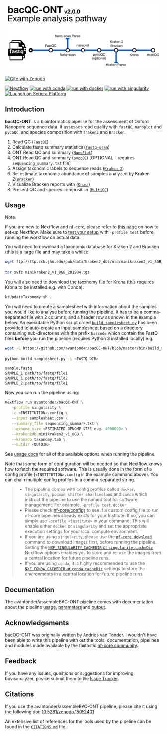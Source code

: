 # ![avantonder/bacQC-ONT](docs/images/bacQC-ONT_metromap.png)

[![Cite with Zenodo](https://zenodo.org/badge/694107767.svg)](https://doi.org/10.5281/zenodo.15052401)

[![Nextflow](https://img.shields.io/badge/nextflow%20DSL2-%E2%89%A524.04.2-23aa62.svg)](https://www.nextflow.io/)
[![run with conda](http://img.shields.io/badge/run%20with-conda-3EB049?labelColor=000000&logo=anaconda)](https://docs.conda.io/en/latest/)
[![run with docker](https://img.shields.io/badge/run%20with-docker-0db7ed?labelColor=000000&logo=docker)](https://www.docker.com/)
[![run with singularity](https://img.shields.io/badge/run%20with-singularity-1d355c.svg?labelColor=000000)](https://sylabs.io/docs/)
[![Launch on Seqera Platform](https://img.shields.io/badge/Launch%20%F0%9F%9A%80-Seqera%20Platform-%234256e7)](https://cloud.seqera.io/launch?pipeline=https://github.com/nf-core/taxprofiler)

## Introduction

**bacQC-ONT** is a bioinformatics pipeline for the assessment of Oxford Nanopore sequence data. It assesses read quality with `fastQC`, `nanoplot` and `pycoQC`, and species composition with `Kraken2` and `Bracken`.

1. Read QC ([`FastQC`](https://www.bioinformatics.babraham.ac.uk/projects/fastqc/))
2. Calculate fastq summary statistics ([`fastq-scan`](https://github.com/rpetit3/fastq-scan))
3. ONT Read QC and summary ([`NanoPlot`](https://github.com/wdecoster/NanoPlot))
4. ONT Read QC and summary ([`pycoQC`](https://tleonardi.github.io/pycoQC/)) [OPTIONAL - requires `sequencing_summary.txt` file]
5. Assign taxonomic labels to sequence reads ([`Kraken 2`](https://ccb.jhu.edu/software/kraken2/))
6. Re-estimate taxonomic abundance of samples analyzed by Kraken 2([`Bracken`](https://ccb.jhu.edu/software/bracken/))
7. Visualize Bracken reports with ([`Krona`](https://github.com/marbl/Krona))
8. Present QC and species composition ([`MultiQC`](http://multiqc.info/))

## Usage

> [!NOTE]
> If you are new to Nextflow and nf-core, please refer to [this page](https://nf-co.re/docs/usage/installation) on how to set-up Nextflow. Make sure to [test your setup](https://nf-co.re/docs/usage/introduction#how-to-run-a-pipeline) with `-profile test` before running the workflow on actual data.

You will need to download a taxonomic database for Kraken 2 and Bracken (this is a large file and may take a while):

```bash
wget ftp://ftp.ccb.jhu.edu/pub/data/kraken2_dbs/old/minikraken2_v1_8GB_201904.tgz

tar xvfz minikraken2_v1_8GB_201904.tgz
```
You will also need to download the taxonomy file for Krona (this requires Krona to be installed e.g. with Conda):

```bash
ktUpdateTaxonomy.sh .
```

You will need to create a samplesheet with information about the samples you would like to analyse before running the pipeline. It has to be a comma-separated file with 2 columns, and a header row as shown in the example below. An executable Python script called [`build_samplesheet.py`](https://github.com/avantonder/bacQC-ONT/blob/master/bin/build_samplesheet.py) has been provided to auto-create an input samplesheet based on a directory containing sub-directories with the prefix `barcode` which contain the FastQ files **before** you run the pipeline (requires Python 3 installed locally) e.g.

```bash
wget -L https://github.com/avantonder/bacQC-ONT/blob/master/bin/build_samplesheet.py

python build_samplesheet.py -i <FASTQ_DIR> 
```

```csv title="samplesheet.csv"
sample,fastq
SAMPLE_1,path/to/fastq/file1
SAMPLE_1,path/to/fastq/file2
SAMPLE_2,path/to/fastq/file1  
```

Now you can run the pipeline using: 

```bash
nextflow run avantonder/bacQC-ONT \
   -profile singularity \
   -c <INSTITUTION>.config \
   --input samplesheet.csv \
   --summary_file sequencing_summary.txt \
   --genome_size <ESTIMATED GENOME SIZE e.g. 4000000> \
   --kraken2db minikraken2_v1_8GB \
   --kronadb taxonomy.tab \
   --outdir <OUTDIR>
```

See [usage docs](docs/usage.md) for all of the available options when running the pipeline.

 Note that some form of configuration will be needed so that Nextflow knows how to fetch the required software. This is usually done in the form of a config profile (`<INSTITUTION>.config` in the example command above). You can chain multiple config profiles in a comma-separated string.

> - The pipeline comes with config profiles called `docker`, `singularity`, `podman`, `shifter`, `charliecloud` and `conda` which instruct the pipeline to use the named tool for software management. For example, `-profile test,docker`.
> - Please check [nf-core/configs](https://github.com/nf-core/configs#documentation) to see if a custom config file to run nf-core pipelines already exists for your Institute. If so, you can simply use `-profile <institute>` in your command. This will enable either `docker` or `singularity` and set the appropriate execution settings for your local compute environment.
> - If you are using `singularity`, please use the [`nf-core download`](https://nf-co.re/tools/#downloading-pipelines-for-offline-use) command to download images first, before running the pipeline. Setting the [`NXF_SINGULARITY_CACHEDIR` or `singularity.cacheDir`](https://www.nextflow.io/docs/latest/singularity.html?#singularity-docker-hub) Nextflow options enables you to store and re-use the images from a central location for future pipeline runs.
> - If you are using `conda`, it is highly recommended to use the [`NXF_CONDA_CACHEDIR` or `conda.cacheDir`](https://www.nextflow.io/docs/latest/conda.html) settings to store the environments in a central location for future pipeline runs.

## Documentation

The avantonder/assembleBAC-ONT pipeline comes with documentation about the pipeline [usage](docs/usage.md), [parameters](docs/parameters.md) and [output](docs/output.md).

## Acknowledgements

bacQC-ONT was originally written by Andries van Tonder. I wouldn't have been able to write this pipeline with out the tools, documentation, pipelines and modules made available by the fantastic [nf-core community](https://nf-co.re/).

## Feedback

If you have any issues, questions or suggestions for improving bovisanalyzer, please submit them to the [Issue Tracker](https://github.com/avantonder/bacQC-ONT/issues).

## Citations

If you use the avantonder/assembleBAC-ONT pipeline, please cite it using the following doi: [10.5281/zenodo.15052401](https://doi.org/10.5281/zenodo.15052401)

An extensive list of references for the tools used by the pipeline can be found in the [`CITATIONS.md`](CITATIONS.md) file.
